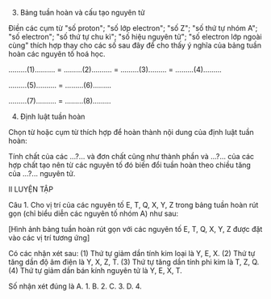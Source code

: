 3. Bảng tuần hoàn và cấu tạo nguyên tử

Điền các cụm từ "số proton"; "số lớp electron"; "số Z"; "số thứ tự nhóm A"; "số electron"; "số thứ tự chu kì"; "số hiệu nguyên tử"; "số electron lớp ngoài cùng" thích hợp thay cho các số sau đây để cho thấy ý nghĩa của bảng tuần hoàn các nguyên tố hoá học.

.........(1).......... = .........(2).......... = .........(3)......... = .........(4).........

.........(5).......... = .........(6).........

.........(7).......... = .........(8).........

4. Định luật tuần hoàn

Chọn từ hoặc cụm từ thích hợp để hoàn thành nội dung của định luật tuần hoàn:

Tính chất của các ...?... và đơn chất cũng như thành phần và ...?... của các hợp chất tạo nên từ các nguyên tố đó biến đổi tuần hoàn theo chiều tăng của ...?... nguyên tử.

II LUYỆN TẬP

Câu 1. Cho vị trí của các nguyên tố E, T, Q, X, Y, Z trong bảng tuần hoàn rút gọn (chỉ biểu diễn các nguyên tố nhóm A) như sau:

[Hình ảnh bảng tuần hoàn rút gọn với các nguyên tố E, T, Q, X, Y, Z được đặt vào các vị trí tương ứng]

Có các nhận xét sau:
(1) Thứ tự giảm dần tính kim loại là Y, E, X.
(2) Thứ tự tăng dần độ âm điện là Y, X, Z, T.
(3) Thứ tự tăng dần tính phi kim là T, Z, Q.
(4) Thứ tự giảm dần bán kính nguyên tử là Y, E, X, T.

Số nhận xét đúng là
A. 1.          B. 2.          C. 3.          D. 4.